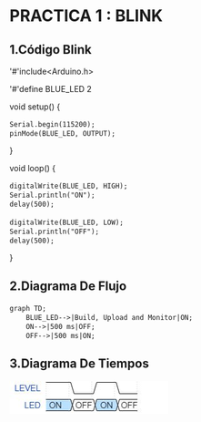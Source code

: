 # PRACTICA 1  :  BLINK

## 1.Código Blink

'#'include<Arduino.h>

'#'define BLUE_LED 2

void setup() {

    Serial.begin(115200);
    pinMode(BLUE_LED, OUTPUT);

}

void loop() {
    
    digitalWrite(BLUE_LED, HIGH);
    Serial.println("ON");
    delay(500);

    digitalWrite(BLUE_LED, LOW);    
    Serial.println("OFF");
    delay(500);
    
}

## 2.Diagrama De Flujo

```mermaid
graph TD;
    BLUE_LED-->|Build, Upload and Monitor|ON;
    ON-->|500 ms|OFF;
    OFF-->|500 ms|ON;
```
## 3.Diagrama De Tiempos

![alt text](TimingDiagram.JPG)